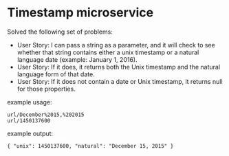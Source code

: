 # Timestamp microservice

Solved the following set of problems:

* User Story: I can pass a string as a parameter, and it will check to see whether that string contains either a unix timestamp or a natural language date (example: January 1, 2016).
* User Story: If it does, it returns both the Unix timestamp and the natural language form of that date.
* User Story: If it does not contain a date or Unix timestamp, it returns null for those properties.


example usage:
```
url/December%2015,%202015
url/1450137600
```

example output:
```
{ "unix": 1450137600, "natural": "December 15, 2015" }
```